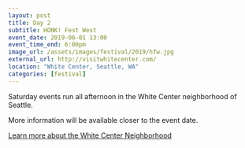 ```yaml
---
layout: post
title: Day 2
subtitle: HONK! Fest West
event_date: 2019-06-01 13:00
event_time_end: 6:00pm
image_url: /assets/images/festival/2019/hfw.jpg
external_url: http://visitwhitecenter.com/
location: "White Center, Seattle, WA"
categories: [festival]
---
```


Saturday events run all afternoon in the White Center neighborhood of Seattle.

More information will be available closer to the event date.

[Learn more about the White Center Neighborhood](http://visitwhitecenter.com/)




